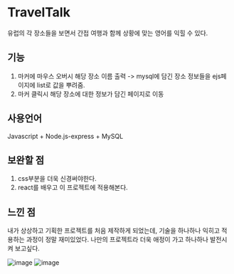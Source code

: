 # TravelTalk 
유럽의 각 장소들을 보면서 간접 여행과 함께 상황에 맞는 영어를 익힐 수 있다.

## 기능
1. 마커에 마우스 오버시 해당 장소 이름 출력 -> mysql에 담긴 장소 정보들을 ejs페이지에 list로 값을 뿌려줌.
2. 마커 클릭시 해당 장소에 대한 정보가 담긴 페이지로 이동

## 사용언어
Javascript + Node.js-express + MySQL

## 보완할 점
1. css부분을 더욱 신경써야한다.
2. react를 배우고 이 프로젝트에 적용해본다.

## 느낀 점
내가 상상하고 기획한 프로젝트를 처음 제작하게 되었는데, 기술을 하나하나 익히고 적용하는 과정이 정말 재미있었다. 
나만의 프로젝트라 더욱 애정이 가고 하나하나 발전시켜 보고싶다.

![image](https://user-images.githubusercontent.com/96096917/214864373-6071f432-8be0-4f1a-a508-9ea8cc0c3403.png)
![image](https://user-images.githubusercontent.com/96096917/214864714-8de9ee62-2142-4534-9d77-1a5b2da2dd2d.png)
